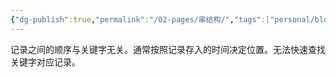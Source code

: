 ```yaml
---
{"dg-publish":true,"permalink":"/02-pages/串结构/","tags":["personal/blog","os/file"]}
---
```


记录之间的顺序与关键字无关。通常按照记录存入的时间决定位置。无法快速查找关键字对应记录。